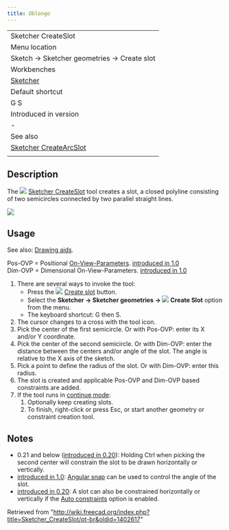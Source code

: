 ```yaml
---
title: Oblongo
---
```

|  |
| --- |
| Sketcher CreateSlot |
| Menu location |
| Sketch → Sketcher geometries → Create slot |
| Workbenches |
| [Sketcher](/Sketcher_Workbench "Sketcher Workbench") |
| Default shortcut |
| G S |
| Introduced in version |
| - |
| See also |
| [Sketcher CreateArcSlot](/Sketcher_CreateArcSlot "Sketcher CreateArcSlot") |
|  |

## Description

The ![](/images/Sketcher_CreateSlot.svg) [Sketcher CreateSlot](/Sketcher_CreateSlot "Sketcher CreateSlot") tool creates a slot, a closed polyline consisting of two semicircles connected by two parallel straight lines.

![](/images/SketcherCreateSlotExample.png)

## Usage

See also: [Drawing aids](/Sketcher_Workbench#Drawing_aids "Sketcher Workbench").

Pos-OVP = Positional [On-View-Parameters](/Sketcher_Preferences#General "Sketcher Preferences"). [introduced in 1.0](/Release_notes_1.0 "Release notes 1.0")  
Dim-OVP = Dimensional On-View-Parameters. [introduced in 1.0](/Release_notes_1.0 "Release notes 1.0")

1. There are several ways to invoke the tool:
   * Press the ![](/images/Sketcher_CreateSlot.svg) [Create slot](/Sketcher_CreateSlot "Sketcher CreateSlot") button.
   * Select the **Sketcher → Sketcher geometries → ![](/images/Sketcher_CreateSlot.svg) Create Slot** option from the menu.
   * The keyboard shortcut: G then S.
2. The cursor changes to a cross with the tool icon.
3. Pick the center of the first semicircle. Or with Pos-OVP: enter its X and/or Y coordinate.
4. Pick the center of the second semicircle. Or with Dim-OVP: enter the distance between the centers and/or angle of the slot. The angle is relative to the X axis of the sketch.
5. Pick a point to define the radius of the slot. Or with Dim-OVP: enter this radius.
6. The slot is created and applicable Pos-OVP and Dim-OVP based constraints are added.
7. If the tool runs in [continue mode](/Sketcher_Workbench#Continue_modes "Sketcher Workbench"):
   1. Optionally keep creating slots.
   2. To finish, right-click or press Esc, or start another geometry or constraint creation tool.

## Notes

* 0.21 and below ([introduced in 0.20](/Release_notes_0.20 "Release notes 0.20")): Holding Ctrl when picking the second center will constrain the slot to be drawn horizontally or vertically.
* [introduced in 1.0](/Release_notes_1.0 "Release notes 1.0"): [Angular snap](/Sketcher_Snap "Sketcher Snap") can be used to control the angle of the slot.
* [introduced in 0.20](/Release_notes_0.20 "Release notes 0.20"): A slot can also be constrained horizontally or vertically if the [Auto constraints](/Sketcher_Workbench#Auto_constraints "Sketcher Workbench") option is enabled.

Retrieved from "<http://wiki.freecad.org/index.php?title=Sketcher_CreateSlot/pt-br&oldid=1402617>"